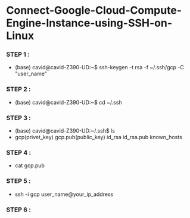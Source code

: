 # Connect-Google-Cloud-Compute-Engine-Instance-using-SSH-on-Linux

### STEP 1 :
- (base) cavid@cavid-Z390-UD:~$ ssh-keygen -t rsa -f ~/.ssh/gcp -C "user_name"

### STEP 2 :
- (base) cavid@cavid-Z390-UD:~$ cd ~/.ssh

### STEP 3 :
- (base) cavid@cavid-Z390-UD:~/.ssh$ ls
- gcp(privet_key)  gcp.pub(public_key)  id_rsa  id_rsa.pub  known_hosts


### STEP 4 : 
- cat gcp.pub 

### STEP 5 :
- ssh -i gcp user_name@your_ip_address

### STEP 6 :

